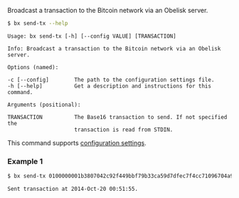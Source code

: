 Broadcast a transaction to the Bitcoin network via an Obelisk server.
```sh
$ bx send-tx --help
```
```
Usage: bx send-tx [-h] [--config VALUE] [TRANSACTION]                    

Info: Broadcast a transaction to the Bitcoin network via an Obelisk      
server.                                                                  

Options (named):

-c [--config]        The path to the configuration settings file.        
-h [--help]          Get a description and instructions for this command.

Arguments (positional):

TRANSACTION          The Base16 transaction to send. If not specified the
                     transaction is read from STDIN. 
```
This command supports [configuration settings](Configuration-Settings).
### Example 1
```sh
$ bx send-tx 0100000001b3807042c92f449bbf79b33ca59d7dfec7f4cc71096704a9c526dddf496ee0970100000069463044022039a36013301597daef41fbe593a02cc513d0b55527ec2df1050e2e8ff49c85c202204fcc407ce9b6f719ee7d009aeb8d8d21423f400a5b871394ca32e00c26b348dd2103c40cbd64c9c608df2c9730f49b0888c4db1c436e8b2b74aead6c6afbd10428c0ffffffff01905f0100000000001976a91418c0bd8d1818f1bf99cb1df2269c645318ef7b7388ac00000000
```
```
Sent transaction at 2014-Oct-20 00:51:55.
```